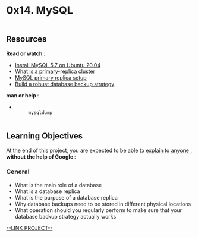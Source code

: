 # 0x14. MySQL

<html>
<div class="panel panel-default" id="project-description">
 <div class="panel-body">
  <p>
   <img alt="" src="https://s3.amazonaws.com/intranet-projects-files/holbertonschool-sysadmin_devops/280/KkrkDHT.png" style=""/>
  </p>
  <h2>
   Resources
  </h2>
  <p>
   <strong>
    Read or watch
   </strong>
   :
  </p>
  <ul>
   <li>
    <a href="https://computingforgeeks.com/how-to-install-mysql-on-ubuntu-focal/" target="_blank" title="Install MySQL 5.7 on Ubuntu 20.04">
     Install MySQL 5.7 on Ubuntu 20.04
    </a>
   </li>
   <li>
    <a href="https://www.digitalocean.com/community/tutorials/how-to-choose-a-redundancy-plan-to-ensure-high-availability#sql-replication" target="_blank" title="What is a primary-replica cluster">
     What is a primary-replica cluster
    </a>
   </li>
   <li>
    <a href="https://www.digitalocean.com/community/tutorials/how-to-set-up-replication-in-mysql" target="_blank" title="MySQL primary replica setup">
     MySQL primary replica setup
    </a>
   </li>
   <li>
    <a href="https://www.databasejournal.com/ms-sql/developing-a-sql-server-backup-strategy/" target="_blank" title="Build a robust database backup strategy">
     Build a robust database backup strategy
    </a>
   </li>
  </ul>
  <p>
   <strong>
    man or help
   </strong>
   :
  </p>
  <ul>
   <li>
    <code>
     mysqldump
    </code>
   </li>
  </ul>
  <h2>
   Learning Objectives
  </h2>
  <p>
   At the end of this project, you are expected to be able to
   <a href="https://fs.blog/feynman-learning-technique/" target="_blank" title="explain to anyone">
    explain to anyone
   </a>
   ,
   <strong>
    without the help of Google
   </strong>
   :
  </p>
  <h3>
   General
  </h3>
  <ul>
   <li>
    What is the main role of a database
   </li>
   <li>
    What is a database replica
   </li>
   <li>
    What is the purpose of a database replica
   </li>
   <li>
    Why database backups need to be stored in different physical locations
   </li>
   <li>
    What operation should you regularly perform to make sure that your database backup strategy actually works
   </li>
  </ul>
  
 </div>
</div>

[--LINK PROJECT--](https://intranet.hbtn.io/projects/280)
</html>